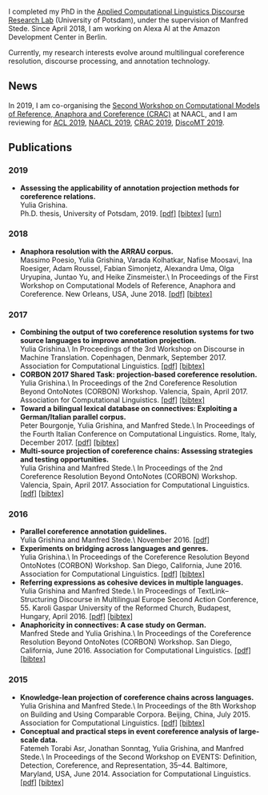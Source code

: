 I completed my PhD in the <a href="http://angcl.ling.uni-potsdam.de"> Applied Computational Linguistics Discourse Research Lab</a> (University of Potsdam), under the supervision of Manfred Stede. Since April 2018, I am working on Alexa AI at the Amazon Development Center in Berlin.

Currently, my research interests evolve around multilingual coreference resolution, discourse processing, and annotation technology.

## News
In 2019, I am co-organising the <a href="https://sites.google.com/view/crac2019/"> Second Workshop on Computational Models of Reference, Anaphora and Coreference (CRAC)</a> at NAACL, and I am reviewing for <a href="http://www.acl2019.org/EN/index.xhtml">ACL 2019</a>, <a href="https://naacl2019.org">NAACL 2019</a>, <a href="https://sites.google.com/view/crac2019/">CRAC 2019</a>, <a href="https://www.idiap.ch/workshop/DiscoMT">DiscoMT 2019</a>.

## Publications

### 2019

* **Assessing the applicability of annotation projection methods for coreference relations.** \
Yulia Grishina.\
Ph.D. thesis, University of Potsdam, 2019. <a href="https://publishup.uni-potsdam.de/opus4-ubp/frontdoor/deliver/index/docId/42537/file/grishina_diss.pdf">[pdf]</a> <a href="https://publishup.uni-potsdam.de/citationExport/index/download/docId/42537/output/bibtex">[bibtex]</a> <a href="https://publishup.uni-potsdam.de/frontdoor/index/index/docId/42537">[urn]</a>

### 2018

* **Anaphora resolution with the ARRAU corpus.**\
Massimo Poesio, Yulia Grishina, Varada Kolhatkar, Nafise Moosavi, Ina Roesiger, Adam Roussel, Fabian Simonjetz, Alexandra Uma, Olga Uryupina, Juntao Yu, and Heike Zinsmeister.\ In Proceedings of the First Workshop on Computational Models of Reference, Anaphora and Coreference. New Orleans, USA, June 2018. <a href="http://www.aclweb.org/anthology/W18-0702">[pdf]</a> <a href="https://aclanthology.info/papers/W18-0702/w18-0702.bib">[bibtex]</a>

### 2017

* **Combining the output of two coreference resolution systems for two source languages to improve annotation projection.**\
Yulia Grishina.\ In Proceedings of the 3rd Workshop on Discourse in Machine Translation. Copenhagen, Denmark, September 2017. Association for Computational Linguistics. <a href="http://aclweb.org/anthology/W17-4809">[pdf]</a> <a href="https://aclanthology.info/papers/W17-4809/w17-4809.bib">[bibtex]</a>
* **CORBON 2017 Shared Task: projection-based coreference resolution.**\
Yulia Grishina.\ In Proceedings of the 2nd Coreference Resolution Beyond OntoNotes (CORBON) Workshop. Valencia, Spain, April 2017. Association for Computational Linguistics. <a href="http://aclweb.org/anthology/W17-1507">[pdf]</a> <a href="https://aclanthology.info/papers/W17-1507/w17-1507.bib">[bibtex]</a>
* **Toward a bilingual lexical database on connectives: Exploiting a German/Italian parallel corpus.**\
Peter Bourgonje, Yulia Grishina, and Manfred Stede.\ In Proceedings of the Fourth Italian Conference on Computational Linguistics. Rome, Italy, December 2017. <a href="http://ceur-ws.org/Vol-2006/paper006.pdf">[pdf]</a> <a href="https://scholar.googleusercontent.com/scholar.bib?q=info:_tzHTz4UTQAJ:scholar.google.com/&output=citation&scisig=AAGBfm0AAAAAXIlwMWWbq3MZxKhHex2IfmYz3QclKpWg&scisf=4&ct=citation&cd=-1&hl=de">[bibtex]</a>
* **Multi-source projection of coreference chains: Assessing strategies and testing opportunities.**\
Yulia Grishina and Manfred Stede.\ In Proceedings of the 2nd Coreference Resolution Beyond OntoNotes (CORBON) Workshop. Valencia, Spain, April 2017. Association for Computational Linguistics. <a href="http://aclweb.org/anthology/W17-1506">[pdf]</a> <a href="https://aclanthology.info/papers/W17-1506/w17-1506.bib">[bibtex]</a>

### 2016

* **Parallel coreference annotation guidelines.**\
Yulia Grishina and Manfred Stede.\ November 2016. <a href="https://github.com/yuliagrishina/CORBON-2017-Shared-Task/blob/master/Parallel_annotation_guidelines.pdf">[pdf]</a>
* **Experiments on bridging across languages and genres.**\
Yulia Grishina.\ In Proceedings of the Coreference Resolution Beyond OntoNotes (CORBON) Workshop. San Diego, California, June 2016. Association for Computational Linguistics. <a href="http://aclweb.org/anthology/W16-0702">[pdf]</a> <a href="https://aclanthology.info/papers/W16-0702/w16-0702.bib">[bibtex]</a>
* **Referring expressions as cohesive devices in multiple languages.**\
Yulia Grishina and Manfred Stede.\ In Proceedings of TextLink–Structuring Discourse in Multilingual Europe Second Action Conference, 55. Karoli Gaspar University of the Reformed Church, Budapest, Hungary, April 2016. <a href="http://textlink.ii.metu.edu.tr/sites/default/files/Conference%20Handbook_beliv.pdf#page=55">[pdf]</a> <a href="https://scholar.googleusercontent.com/scholar.bib?q=info:lNil2KGNFMMJ:scholar.google.com/&output=citation&scisig=AAGBfm0AAAAAXIlwh2wF9vHPxAD_Xu6rEZEEsphSTJum&scisf=4&ct=citation&cd=-1&hl=de">[bibtex]</a>
* **Anaphoricity in connectives: A case study on German.**\
Manfred Stede and Yulia Grishina.\ In Proceedings of the Coreference Resolution Beyond OntoNotes (CORBON) Workshop. San Diego, California, June 2016. Association for Computational Linguistics. <a href="http://aclweb.org/anthology/W16-0706">[pdf]</a> <a href="https://aclanthology.info/papers/W16-0706/w16-0706.bib">[bibtex]</a>

### 2015

* **Knowledge-lean projection of coreference chains across languages.**\
Yulia Grishina and Manfred Stede.\ In Proceedings of the 8th Workshop on Building and Using Comparable Corpora. Beijing, China, July 2015. Association for Computational Linguistics. <a href="http://aclweb.org/anthology/W15-3403">[pdf]</a> <a href="https://aclanthology.info/papers/W15-3403/w15-3403.bib">[bibtex]</a>
* **Conceptual and practical steps in event coreference analysis of large-scale data.**\
Fatemeh Torabi Asr, Jonathan Sonntag, Yulia Grishina, and Manfred Stede.\ In Proceedings of the Second Workshop on EVENTS: Definition, Detection, Coreference, and Representation, 35–44. Baltimore, Maryland, USA, June 2014. Association for Computational Linguistics. <a href="http://aclweb.org/anthology/W14-2906">[pdf]</a> <a href="https://aclanthology.info/papers/W14-2906/w14-2906.bib">[bibtex]</a>
